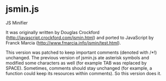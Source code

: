 jsmin.js
========

JS Minifier

It was originally written by Douglas Crockford 
(http://javascript.crockford.com/jsmin.html) and ported to JavaScript by 
Franck Marcia (http://www.fmarcia.info/jsmin/test.html). 

This version was patched to keep important comments (denoted with /*!) 
unchanged. The previous version of jsmin.js ate asterisk symbols and 
modified some characters as well (for example TAB was replaced by SPACE). 
Sometimes, comments should stay unchanged (for example, a function could 
keep its resources within comments). So this version does it. 
